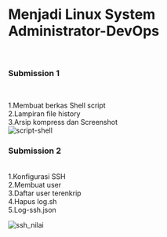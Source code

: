 <H1>Menjadi Linux System Administrator-DevOps</H1><br>

<H3>Submission 1</H3><br>

1.Membuat berkas Shell script <br>
2.Lampiran file history <br>
3.Arsip kompress dan Screenshot<br>
![script-shell](https://user-images.githubusercontent.com/68908992/228623225-c0033431-8447-423a-b880-137ff42b4e74.png)

<H3>Submission 2</H3><br>
1.Konfigurasi SSH <br>
2.Membuat user<br>
3.Daftar user terenkrip<br>
4.Hapus log.sh<br>
5.Log-ssh.json<br>

![ssh_nilai](https://user-images.githubusercontent.com/68908992/228623233-811d7272-98dc-4140-a5dc-0d9cbb7c0287.png)
